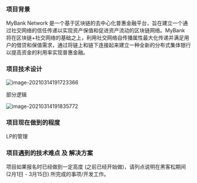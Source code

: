 ### 项目背景

MyBank Network 是一个基于区块链的去中心化普惠金融平台，旨在建立一个通过社交网络的信任传递以实现资产保值和促进资产流动的区块链网络。MyBank 将在区块链+社交网络的基础之上，利用社交网络自传播属性最大化传递并满足用户的借贷和保值需求，通过将链上和链下连接起来建立一种全新的分布式集体银行以提高资金的利用率实现普惠金融。

### 项目技术设计

![image-20210314191723366](/Users/matrix/git-workspace/hackathon-2021-spring/teams/mybank-network/docs/project_zh.assets/image-20210314191723366.png)

部分逻辑

![image-20210314191835772](/Users/matrix/git-workspace/hackathon-2021-spring/teams/mybank-network/docs/project_zh.assets/image-20210314191835772.png)



### 项目现在做到的程度

LP的管理

### 项目遇到的技术难点 及 解决方案

项目如果报名时已经做到一定高度 (之前已经开始做)，请列点说明在黑客松期间 (2月1日 - 3月15日) 所完成的事项/开发工作。